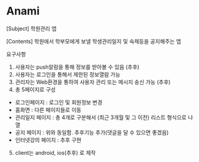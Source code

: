 # Anami
 
[Subject] 학원관리 앱

[Contents] 학원에서 학부모에게 보낼 학생관리일지 및 숙제등을 공지해주는 앱

요구사항

1. 사용자는 push알람을 통해 정보를 받아볼 수 있음 (추후)
2. 사용자는 로그인을 통해서 제한된 정보열람 가능
3. 관리자는 Web환경을 통하여 사용자 관리 또는 메시지 송신 가능 (추후)
4. 총 5페이지로 구성
 - 로그인페이지      : 로그인 및 회원정보 변경
 - 홈화면            : 다른 페이지들로 이동
 - 관리일지 페이지   : 총 4개로 구분해서 (최근 3개월 및 그 이전) 리스트 형식으로 나열
 - 공지 페이지       : 위와 동일함. 추후기능 추가(댓글을 달 수 있으면 좋겠음)
 - 인터넷강의 페이지 : 추후 구현
5. client는 android, ios(추후) 로 제작
